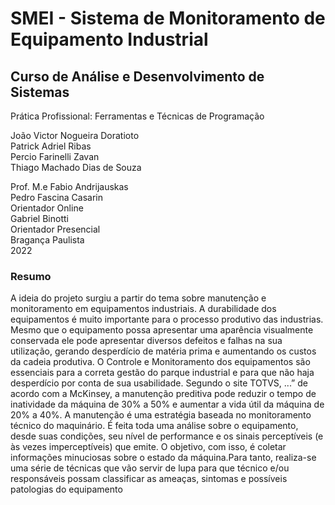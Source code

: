<h1>SMEI - Sistema de Monitoramento de Equipamento Industrial</h1>
<h2>Curso de Análise e Desenvolvimento de Sistemas</h2>
<SEMIPRESENCIAL>
Prática Profissional: Ferramentas e Técnicas de Programação

João Victor Nogueira Doratioto <br>
Patrick Adriel Ribas<br>
Percio Farinelli Zavan<br>
Thiago Machado Dias de Souza<br>

Prof. M.e Fabio Andrijauskas<br>
Pedro Fascina Casarin<br>
Orientador Online<br>
Gabriel Binotti<br>
Orientador Presencial<br>
Bragança Paulista<br>
2022<br>



<h3>Resumo</h3>
A ideia do projeto surgiu a partir do tema sobre manutenção e monitoramento em 
equipamentos industriais. A durabilidade dos equipamentos é muito importante para o 
processo produtivo das industrias. Mesmo que o equipamento possa apresentar uma 
aparência visualmente conservada ele pode apresentar diversos defeitos e falhas na 
sua utilização, gerando desperdício de matéria prima e aumentando os custos da 
cadeia produtiva.
O Controle e Monitoramento dos equipamentos são essenciais para a correta gestão 
do parque industrial e para que não haja desperdício por conta de sua usabilidade.
Segundo o site TOTVS, ...” de acordo com a McKinsey, a manutenção preditiva pode 
reduzir o tempo de inatividade da máquina de 30% a 50% e aumentar a vida útil da 
máquina de 20% a 40%.
A manutenção é uma estratégia baseada no monitoramento técnico do maquinário.
É feita toda uma análise sobre o equipamento, desde suas condições, seu nível de 
performance e os sinais perceptíveis (e às vezes imperceptíveis) que emite.
O objetivo, com isso, é coletar informações minuciosas sobre o estado da 
máquina.Para tanto, realiza-se uma série de técnicas que vão servir de lupa para que 
técnico e/ou responsáveis possam classificar as ameaças, sintomas e possíveis 
patologias do equipamento
